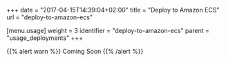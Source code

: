 +++
date = "2017-04-15T14:39:04+02:00"
title = "Deploy to Amazon ECS"
url = "deploy-to-amazon-ecs"

[menu.usage]
  weight = 3
  identifier = "deploy-to-amazon-ecs"
  parent = "usage_deployments"
+++

{{% alert warn %}}
Coming Soon
{{% /alert %}}
